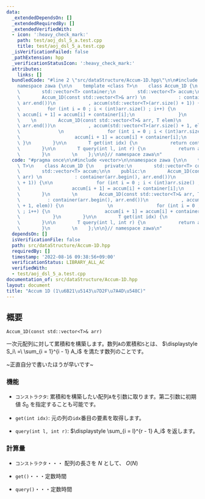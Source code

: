 ```yaml
---
data:
  _extendedDependsOn: []
  _extendedRequiredBy: []
  _extendedVerifiedWith:
  - icon: ':heavy_check_mark:'
    path: test/aoj_dsl_5_a.test.cpp
    title: test/aoj_dsl_5_a.test.cpp
  _isVerificationFailed: false
  _pathExtension: hpp
  _verificationStatusIcon: ':heavy_check_mark:'
  attributes:
    links: []
  bundledCode: "#line 2 \"src/dataStructure/Accum-1D.hpp\"\n\n#include <vector>\n\n\
    namespace zawa {\n\n    template <class T>\n    class Accum_1D {\n    private:\n\
    \        std::vector<T> container;\n        std::vector<T> accum;\n\n    public:\n\
    \        Accum_1D(const std::vector<T>& arr) \n            : container(arr.begin(),\
    \ arr.end())\n            , accum(std::vector<T>(arr.size() + 1)) {\n\n      \
    \          for (int i = 0 ; i < (int)arr.size() ; i++) {\n                   \
    \ accum[i + 1] = accum[i] + container[i];\n                }\n        }\n    \
    \    \n        Accum_1D(const std::vector<T>& arr, T elem)\n            : container(arr.begin(),\
    \ arr.end())\n            , accum(std::vector<T>(arr.size() + 1, elem)) {\n  \
    \              \n                for (int i = 0 ; i < (int)arr.size() ; i++) {\n\
    \                    accum[i + 1] = accum[i] + container[i];\n               \
    \ }\n        }\n\n        T get(int idx) {\n            return container[idx];\n\
    \        }\n\n        T query(int l, int r) {\n            return accum[r] - accum[l];\n\
    \        }\n        \n    };\n\n}// namespace zawa\n"
  code: "#pragma once\n\n#include <vector>\n\nnamespace zawa {\n\n    template <class\
    \ T>\n    class Accum_1D {\n    private:\n        std::vector<T> container;\n\
    \        std::vector<T> accum;\n\n    public:\n        Accum_1D(const std::vector<T>&\
    \ arr) \n            : container(arr.begin(), arr.end())\n            , accum(std::vector<T>(arr.size()\
    \ + 1)) {\n\n                for (int i = 0 ; i < (int)arr.size() ; i++) {\n \
    \                   accum[i + 1] = accum[i] + container[i];\n                }\n\
    \        }\n        \n        Accum_1D(const std::vector<T>& arr, T elem)\n  \
    \          : container(arr.begin(), arr.end())\n            , accum(std::vector<T>(arr.size()\
    \ + 1, elem)) {\n                \n                for (int i = 0 ; i < (int)arr.size()\
    \ ; i++) {\n                    accum[i + 1] = accum[i] + container[i];\n    \
    \            }\n        }\n\n        T get(int idx) {\n            return container[idx];\n\
    \        }\n\n        T query(int l, int r) {\n            return accum[r] - accum[l];\n\
    \        }\n        \n    };\n\n}// namespace zawa\n"
  dependsOn: []
  isVerificationFile: false
  path: src/dataStructure/Accum-1D.hpp
  requiredBy: []
  timestamp: '2022-08-16 09:38:56+09:00'
  verificationStatus: LIBRARY_ALL_AC
  verifiedWith:
  - test/aoj_dsl_5_a.test.cpp
documentation_of: src/dataStructure/Accum-1D.hpp
layout: document
title: "Accum 1D (1\u6B21\u5143\u7D2F\u7A4D\u548C)"
---
```


## 概要
```
Accum_1D(const std::vector<T>& arr)
```

一次元配列に対して累積和を構築します。数列`A`の累積和`S`とは、 $\displaystyle S_i\ =\ \sum_{i = 1}^{i - 1} A_i$ を満たす数列のことです。

~正直自分で書いたほうが早いです~


### 機能
* `コンストラクタ`: 累積和を構築したい配列`A`を引数に取ります。第二引数に初期値 $S_0$ を指定することも可能です。

* `get(int idx)`: 元の列の`idx`番目の要素を取得します。

* `query(int l, int r)`: $\displaystyle \sum_{i = l}^{r - 1} A_i$ を返します。


### 計算量
* `コンストラクタ`・・・ 配列の長さを $N$ として、 $O(N)$

* `get()`・・・定数時間

* `query()`・・・定数時間
